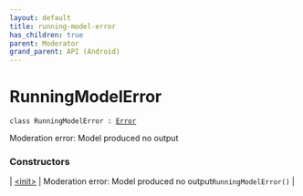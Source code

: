 ```yaml
---
layout: default
title: running-model-error
has_children: true
parent: Moderator
grand_parent: API (Android)
---
```


# RunningModelError

`class RunningModelError : `[`Error`](https://kotlinlang.org/api/latest/jvm/stdlib/kotlin/-error/index.html)

Moderation error: Model produced no output

### Constructors

| [&lt;init&gt;](-init-.html) | Moderation error: Model produced no output`RunningModelError()` |

